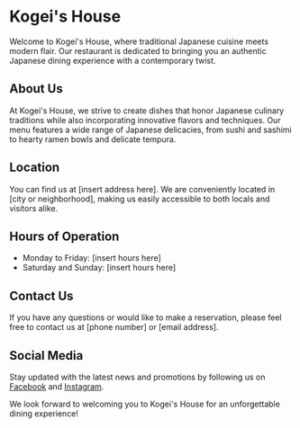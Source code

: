 # Kogei's House

Welcome to Kogei's House, where traditional Japanese cuisine meets modern flair. Our restaurant is dedicated to bringing you an authentic Japanese dining experience with a contemporary twist.

## About Us

At Kogei's House, we strive to create dishes that honor Japanese culinary traditions while also incorporating innovative flavors and techniques. Our menu features a wide range of Japanese delicacies, from sushi and sashimi to hearty ramen bowls and delicate tempura.

## Location

You can find us at [insert address here]. We are conveniently located in [city or neighborhood], making us easily accessible to both locals and visitors alike.

## Hours of Operation

- Monday to Friday: [insert hours here]
- Saturday and Sunday: [insert hours here]

## Contact Us

If you have any questions or would like to make a reservation, please feel free to contact us at [phone number] or [email address].

## Social Media

Stay updated with the latest news and promotions by following us on [Facebook](link) and [Instagram](link).

We look forward to welcoming you to Kogei's House for an unforgettable dining experience!

